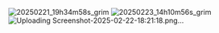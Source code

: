 ![20250221_19h34m58s_grim](https://github.com/user-attachments/assets/9c65c3ab-2bf8-4cca-b10f-436462fa5631)
![20250223_14h10m56s_grim](https://github.com/user-attachments/assets/751e6994-db7c-4144-a194-8205d527bf13)
![Uploading Screenshot-2025-02-22-18:21:18.png…]()
